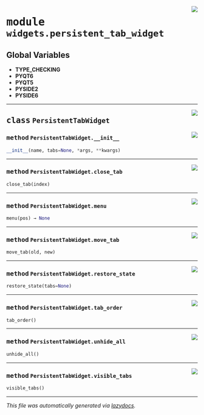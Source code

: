 <!-- markdownlint-disable -->

<a href="https://github.com/qtstrap/qtstrap/blob/master\qtstrap\widgets\persistent_tab_widget.py#L0"><img align="right" style="float:right;" src="https://img.shields.io/badge/-source-cccccc?style=flat-square"></a>

# <kbd>module</kbd> `widgets.persistent_tab_widget`




**Global Variables**
---------------
- **TYPE_CHECKING**
- **PYQT6**
- **PYQT5**
- **PYSIDE2**
- **PYSIDE6**


---

<a href="https://github.com/qtstrap/qtstrap/blob/master\qtstrap\widgets\persistent_tab_widget.py#L4"><img align="right" style="float:right;" src="https://img.shields.io/badge/-source-cccccc?style=flat-square"></a>

## <kbd>class</kbd> `PersistentTabWidget`




<a href="https://github.com/qtstrap/qtstrap/blob/master\qtstrap\widgets\persistent_tab_widget.py#L5"><img align="right" style="float:right;" src="https://img.shields.io/badge/-source-cccccc?style=flat-square"></a>

### <kbd>method</kbd> `PersistentTabWidget.__init__`

```python
__init__(name, tabs=None, *args, **kwargs)
```








---

<a href="https://github.com/qtstrap/qtstrap/blob/master\qtstrap\widgets\persistent_tab_widget.py#L89"><img align="right" style="float:right;" src="https://img.shields.io/badge/-source-cccccc?style=flat-square"></a>

### <kbd>method</kbd> `PersistentTabWidget.close_tab`

```python
close_tab(index)
```





---

<a href="https://github.com/qtstrap/qtstrap/blob/master\qtstrap\widgets\persistent_tab_widget.py#L30"><img align="right" style="float:right;" src="https://img.shields.io/badge/-source-cccccc?style=flat-square"></a>

### <kbd>method</kbd> `PersistentTabWidget.menu`

```python
menu(pos) → None
```





---

<a href="https://github.com/qtstrap/qtstrap/blob/master\qtstrap\widgets\persistent_tab_widget.py#L86"><img align="right" style="float:right;" src="https://img.shields.io/badge/-source-cccccc?style=flat-square"></a>

### <kbd>method</kbd> `PersistentTabWidget.move_tab`

```python
move_tab(old, new)
```





---

<a href="https://github.com/qtstrap/qtstrap/blob/master\qtstrap\widgets\persistent_tab_widget.py#L40"><img align="right" style="float:right;" src="https://img.shields.io/badge/-source-cccccc?style=flat-square"></a>

### <kbd>method</kbd> `PersistentTabWidget.restore_state`

```python
restore_state(tabs=None)
```





---

<a href="https://github.com/qtstrap/qtstrap/blob/master\qtstrap\widgets\persistent_tab_widget.py#L74"><img align="right" style="float:right;" src="https://img.shields.io/badge/-source-cccccc?style=flat-square"></a>

### <kbd>method</kbd> `PersistentTabWidget.tab_order`

```python
tab_order()
```





---

<a href="https://github.com/qtstrap/qtstrap/blob/master\qtstrap\widgets\persistent_tab_widget.py#L35"><img align="right" style="float:right;" src="https://img.shields.io/badge/-source-cccccc?style=flat-square"></a>

### <kbd>method</kbd> `PersistentTabWidget.unhide_all`

```python
unhide_all()
```





---

<a href="https://github.com/qtstrap/qtstrap/blob/master\qtstrap\widgets\persistent_tab_widget.py#L80"><img align="right" style="float:right;" src="https://img.shields.io/badge/-source-cccccc?style=flat-square"></a>

### <kbd>method</kbd> `PersistentTabWidget.visible_tabs`

```python
visible_tabs()
```








---

_This file was automatically generated via [lazydocs](https://github.com/ml-tooling/lazydocs)._
